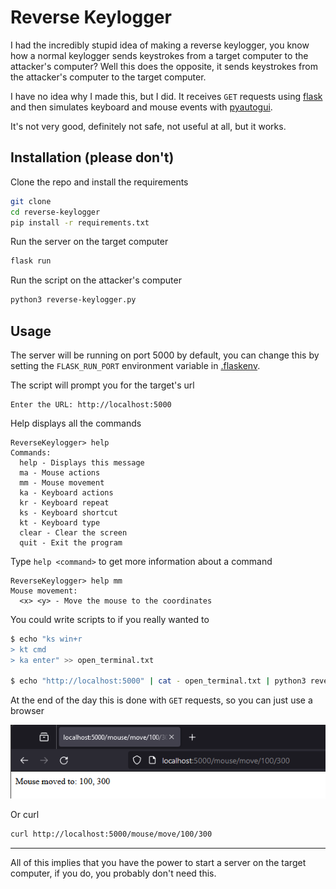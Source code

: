 # Reverse Keylogger

I had the incredibly stupid idea of making a reverse keylogger, you know how a normal keylogger sends keystrokes from a target computer to the attacker's computer? Well this does the opposite, it sends keystrokes from the attacker's computer to the target computer. 

I have no idea why I made this, but I did. 
It receives `GET` requests using [flask](https://flask.palletsprojects.com/) and then simulates keyboard and mouse events with [pyautogui](https://github.com/asweigart/pyautogui). 

It's not very good, definitely not safe, not useful at all, but it works.

## Installation (please don't)
Clone the repo and install the requirements
```bash
git clone
cd reverse-keylogger
pip install -r requirements.txt
```
Run the server on the target computer
```bash
flask run
```
Run the script on the attacker's computer
```bash
python3 reverse-keylogger.py
```
## Usage
The server will be running on port 5000 by default, you can change this by setting the `FLASK_RUN_PORT` environment variable in [.flaskenv](../master/.flaskenv).

The script will prompt you for the target's url
```
Enter the URL: http://localhost:5000
```
Help displays all the commands
```
ReverseKeylogger> help
Commands:
  help - Displays this message
  ma - Mouse actions
  mm - Mouse movement
  ka - Keyboard actions
  kr - Keyboard repeat
  ks - Keyboard shortcut
  kt - Keyboard type
  clear - Clear the screen
  quit - Exit the program
```
Type `help <command>` to get more information about a command
```
ReverseKeylogger> help mm
Mouse movement:
  <x> <y> - Move the mouse to the coordinates
```

You could write scripts to if you really wanted to
```bash
$ echo "ks win+r
> kt cmd
> ka enter" >> open_terminal.txt

$ echo "http://localhost:5000" | cat - open_terminal.txt | python3 reverse-keylogger.py
```

At the end of the day this is done with `GET` requests, so you can just use a browser

![Browser navigating to http://localhost:5000/mouse/move/100/300](https://github.com/novelalex/reverse_keylogger/blob/master/media/browser_screenshot.png?raw=true)

Or curl
```bash
curl http://localhost:5000/mouse/move/100/300
```

---
All of this implies that you have the power to start a server on the target computer, if you do, you probably don't need this.
